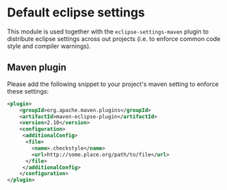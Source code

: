 # Default eclipse settings

This module is used together with the `eclipse-settings-maven` plugin to distribute eclipse settings across out projects (i.e. to enforce common code style and compiler warnings).

## Maven plugin

Please add the following snippet to your project's maven setting to enforce these settings:

```xml
<plugin>
    <groupId>org.apache.maven.plugins</groupId>
    <artifactId>maven-eclipse-plugin</artifactId>
    <version>2.10</version>
    <configuration>
     <additionalConfig>
      <file>
        <name>.checkstyle</name>
        <url>http://some.place.org/path/to/file</url>
      </file>
     </additionalConfig>
    </configuration>
</plugin>
```

